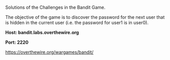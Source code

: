 Solutions of the Challenges in the Bandit Game.

The objective of the game is to discover the password for the next user that is hidden in the current user (i.e. the password for user1 is in user0).

**Host: bandit.labs.overthewire.org**

**Port: 2220**

https://overthewire.org/wargames/bandit/
